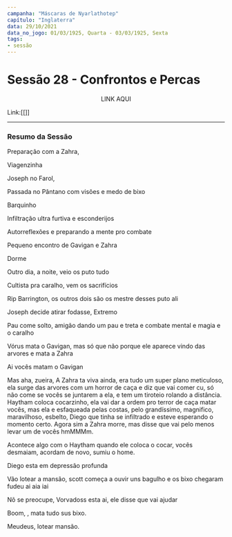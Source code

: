 ```yaml
---
campanha: "Máscaras de Nyarlathotep"
capítulo: "Inglaterra"
data: 29/10/2021
data_no_jogo: 01/03/1925, Quarta - 03/03/1925, Sexta
tags: 
- sessão
---
```

# Sessão 28 - Confrontos e Percas

<div align="center">LINK AQUI</div>

Link:[[]]

---
### Resumo da Sessão
Preparação com a Zahra,

Viagenzinha

Joseph no Farol,

Passada no Pântano com visões e medo de bixo

Barquinho

Infiltração ultra furtiva e esconderijos

Autorreflexões e preparando a mente pro combate

Pequeno encontro de Gavigan e Zahra

Dorme

Outro dia, a noite, veio os puto tudo

Cultista pra caralho, vem os sacrifícios

Rip Barrington, os outros dois são os mestre desses puto ali

Joseph decide atirar fodasse, Extremo

Pau come solto, amigão dando um pau e treta e combate mental e magia e o caralho

Vórus mata o Gavigan, mas só que não porque ele aparece vindo das arvores e mata a Zahra

Ai vocês matam o Gavigan

Mas aha, zueira, A Zahra ta viva ainda, era tudo um super plano meticuloso, ela surge das arvores com um horror de caça e diz que vai comer cu, só não come se vocês se juntarem a ela, e tem um tiroteio rolando a distância. Haytham coloca cocarzinho, ela vai dar a ordem pro terror de caça matar vocês, mas ela e esfaqueada pelas costas, pelo grandíssimo, magnifico, maravilhoso, esbelto, Diego que tinha se infiltrado e esteve esperando o momento certo. Agora sim a Zahra morre, mas disse que vai pelo menos levar um de vocês hmMMMm.

Acontece algo com o Haytham quando ele coloca o cocar, vocês desmaiam, acordam de novo, sumiu o home.

Diego esta em depressão profunda

Vão lotear a mansão, scott começa a ouvir uns bagulho e os bixo chegaram fudeu ai aia iai

Nõ se preocupe, Vorvadoss esta ai, ele disse que vai ajudar

Boom, , mata tudo sus bixo.

Meudeus, lotear mansão.
